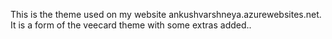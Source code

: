 This is the theme used on my website ankushvarshneya.azurewebsites.net. It is a form of the veecard theme with some extras added..
